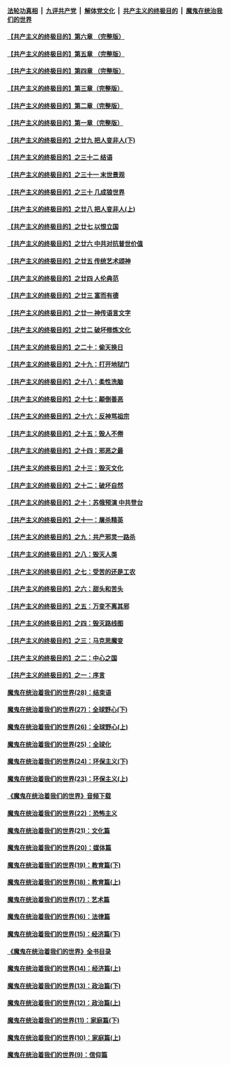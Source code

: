 ####  [法轮功真相](../../../../basic/blob/master/README.md?t=04182130) &nbsp;|&nbsp; [九评共产党](../../../../9ping.md/blob/master/README.md?t=04182130) &nbsp;|&nbsp; [解体党文化](../../../../jtdwh.md/blob/master/README.md?t=04182130)  &nbsp;|&nbsp; [共产主义的终极目的](../../../../gczydzjmd.md/blob/master/README.md?t=04182130) &nbsp;|&nbsp; [魔鬼在统治我们的世界](../../../../mgztzwmdsj.md/blob/master/README.md?t=04182130) 

#### [【共产主义的终极目的】第六章 （完整版）](../pages/nsc422/n11428913.md?t=04182130) 

#### [【共产主义的终极目的】第五章 （完整版）](../pages/nsc422/n11428912.md?t=04182130) 

#### [【共产主义的终极目的】第四章 （完整版）](../pages/nsc422/n11428907.md?t=04182130) 

#### [【共产主义的终极目的】第三章（完整版）](../pages/nsc422/n11428848.md?t=04182130) 

#### [【共产主义的终极目的】第二章（完整版）](../pages/nsc422/n11428831.md?t=04182130) 

#### [【共产主义的终极目的】第一章（完整版）](../pages/nsc422/n11417651.md?t=04182130) 

#### [【共产主义的终极目的】之廿九 把人变非人(下)](../pages/nsc422/n11344140.md?t=04182130) 

#### [【共产主义的终极目的】之三十二 结语](../pages/nsc422/n11360535.md?t=04182130) 

#### [【共产主义的终极目的】之三十一 末世景观](../pages/nsc422/n11351129.md?t=04182130) 

#### [【共产主义的终极目的】之三十 几成狼世界](../pages/nsc422/n11348280.md?t=04182130) 

#### [【共产主义的终极目的】之廿八 把人变非人(上)](../pages/nsc422/n11340492.md?t=04182130) 

#### [【共产主义的终极目的】之廿七 以恨立国](../pages/nsc422/n11336944.md?t=04182130) 

#### [【共产主义的终极目的】之廿六 中共对抗普世价值](../pages/nsc422/n11324785.md?t=04182130) 

#### [【共产主义的终极目的】之廿五 传统艺术颂神](../pages/nsc422/n11296396.md?t=04182130) 

#### [【共产主义的终极目的】之廿四 人伦典范](../pages/nsc422/n11296397.md?t=04182130) 

#### [【共产主义的终极目的】之廿三 富而有德](../pages/nsc422/n11283598.md?t=04182130) 

#### [【共产主义的终极目的】之廿一 神传语言文字](../pages/nsc422/n11263265.md?t=04182130) 

#### [【共产主义的终极目的】之廿二 破坏修炼文化](../pages/nsc422/n11245728.md?t=04182130) 

#### [【共产主义的终极目的】之二十：偷天换日](../pages/nsc422/n11238846.md?t=04182130) 

#### [【共产主义的终极目的】之十九：打开地狱门](../pages/nsc422/n11206376.md?t=04182130) 

#### [【共产主义的终极目的】之十八：柔性洗脑](../pages/nsc422/n11199994.md?t=04182130) 

#### [【共产主义的终极目的】之十七：颠倒善恶](../pages/nsc422/n11179782.md?t=04182130) 

#### [【共产主义的终极目的】之十六：反神骂祖宗](../pages/nsc422/n11166798.md?t=04182130) 

#### [【共产主义的终极目的】之十五：毁人不倦](../pages/nsc422/n11166792.md?t=04182130) 

#### [【共产主义的终极目的】之十四：邪恶之最](../pages/nsc422/n11150249.md?t=04182130) 

#### [【共产主义的终极目的】之十三：毁灭文化](../pages/nsc422/n11135227.md?t=04182130) 

#### [【共产主义的终极目的】之十二：破坏自然](../pages/nsc422/n11135214.md?t=04182130) 

#### [【共产主义的终极目的】之十：苏俄预演 中共登台](../pages/nsc422/n11118424.md?t=04182130) 

#### [【共产主义的终极目的】之十一：屠杀精英](../pages/nsc422/n11118442.md?t=04182130) 

#### [【共产主义的终极目的】之九：共产邪灵一路杀](../pages/nsc422/n11114139.md?t=04182130) 

#### [【共产主义的终极目的】之八：毁灭人类](../pages/nsc422/n11108503.md?t=04182130) 

#### [【共产主义的终极目的】之七：受苦的还是工农](../pages/nsc422/n11101809.md?t=04182130) 

#### [【共产主义的终极目的】之六：甜头和苦头](../pages/nsc422/n11096971.md?t=04182130) 

#### [【共产主义的终极目的】之五：万变不离其邪](../pages/nsc422/n11091285.md?t=04182130) 

#### [【共产主义的终极目的】之四：毁灭路线图](../pages/nsc422/n11086284.md?t=04182130) 

#### [【共产主义的终极目的】之三：马克思魔变](../pages/nsc422/n11061941.md?t=04182130) 

#### [【共产主义的终极目的】之二：中心之国](../pages/nsc422/n11047728.md?t=04182130) 

#### [【共产主义的终极目的】之一：序言](../pages/nsc422/n11086077.md?t=04182130) 

#### [魔鬼在统治着我们的世界(28)：结束语](../pages/nsc422/n10936246.md?t=04182130) 

#### [魔鬼在统治着我们的世界(27)：全球野心(下)](../pages/nsc422/n10928319.md?t=04182130) 

#### [魔鬼在统治着我们的世界(26)：全球野心(上)](../pages/nsc422/n10900318.md?t=04182130) 

#### [魔鬼在统治着我们的世界(25)：全球化](../pages/nsc422/n10788205.md?t=04182130) 

#### [魔鬼在统治着我们的世界(24)：环保主义(下)](../pages/nsc422/n10695307.md?t=04182130) 

#### [魔鬼在统治着我们的世界(23)：环保主义(上)](../pages/nsc422/n10688613.md?t=04182130) 

#### [《魔鬼在统治着我们的世界》音频下载](../pages/nsc422/n10635553.md?t=04182130) 

#### [魔鬼在统治着我们的世界(22)：恐怖主义](../pages/nsc422/n10614727.md?t=04182130) 

#### [魔鬼在统治着我们的世界(21)：文化篇](../pages/nsc422/n10597706.md?t=04182130) 

#### [魔鬼在统治着我们的世界(20)：媒体篇](../pages/nsc422/n10586579.md?t=04182130) 

#### [魔鬼在统治着我们的世界(19)：教育篇(下)](../pages/nsc422/n10564808.md?t=04182130) 

#### [魔鬼在统治着我们的世界(18)：教育篇(上)](../pages/nsc422/n10526970.md?t=04182130) 

#### [魔鬼在统治着我们的世界(17)：艺术篇](../pages/nsc422/n10499093.md?t=04182130) 

#### [魔鬼在统治着我们的世界(16)：法律篇](../pages/nsc422/n10485969.md?t=04182130) 

#### [魔鬼在统治着我们的世界(15)：经济篇(下)](../pages/nsc422/n10469975.md?t=04182130) 

#### [《魔鬼在统治着我们的世界》全书目录](../pages/nsc422/n10464261.md?t=04182130) 

#### [魔鬼在统治着我们的世界(14)：经济篇(上)](../pages/nsc422/n10457370.md?t=04182130) 

#### [魔鬼在统治着我们的世界(13)：政治篇(下)](../pages/nsc422/n10448270.md?t=04182130) 

#### [魔鬼在统治着我们的世界(12)：政治篇(上)](../pages/nsc422/n10444576.md?t=04182130) 

#### [魔鬼在统治着我们的世界(11)：家庭篇(下)](../pages/nsc422/n10440961.md?t=04182130) 

#### [魔鬼在统治着我们的世界(10)：家庭篇(上)](../pages/nsc422/n10435448.md?t=04182130) 

#### [魔鬼在统治着我们的世界(9)：信仰篇](../pages/nsc422/n10432159.md?t=04182130) 

